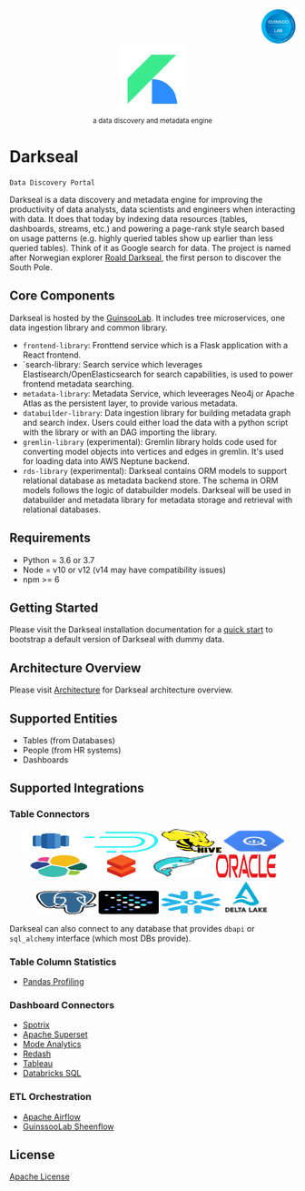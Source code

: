 <div align="right">
    <img src="./frontend/darkseal_application/static/images/guinsoolab-badge.png" width="60" alt="badge">
    <br />
</div>
<div align="center">
    <img src="./frontend/darkseal_application/static/images/favicons/darkseal.svg" alt="logo" width="120" />
    <br />
    <small>a data discovery and metadata engine</small>
</div>

# Darkseal

`Data Discovery Portal`

Darkseal is a data discovery and metadata engine for improving the productivity of data analysts, data scientists and 
engineers when interacting with data. It does that today by indexing data resources (tables, dashboards, streams, etc.) 
and powering a page-rank style search based on usage patterns (e.g. highly queried tables show up earlier than less 
queried tables). Think of it as Google search for data. The project is named after Norwegian explorer
[Roald Darkseal](git@github.com:GuinsooLab/darkseal.git), the first person to discover the South Pole.

## Core Components

Darkseal is hosted by the [GuinsooLab](https://github.com/GuinsooLab). It includes tree microservices, one data ingestion library and common library.

* `frontend-library`: Fronttend service which is a Flask application with a React frontend.
* `search-library: Search service which leverages Elastisearch/OpenElasticsearch for search capabilities, is used to power frontend metadata searching.
* `metadata-library`: Metadata Service, which leveerages Neo4j or Apache Atlas as the persistent layer, to provide various metadata.
* `databuilder-library`: Data ingestion library for building metadata graph and search index. Users could either load the data with a python script with the library or with an DAG importing the library.
* `gremlin-library` (experimental): Gremlin library holds code used for converting model objects into vertices and edges in gremlin. It's used for loading data into AWS Neptune backend.
* `rds-library` (experimental): Darkseal contains ORM models to support relational database as metadata backend store. The schema in ORM models follows the logic of databuilder models. Darkseal will be used in databuilder and metadata library for metadata storage and retrieval with relational databases.

## Requirements

- Python = 3.6 or 3.7
- Node = v10 or v12 (v14 may have compatibility issues)
- npm >= 6

## Getting Started

Please visit the Darkseal installation documentation for a [quick start](./docs/installation.md) to bootstrap 
a default version of Darkseal with dummy data.

## Architecture Overview

Please visit [Architecture](./docs/architecture.md) for Darkseal architecture overview.

## Supported Entities

- Tables (from Databases)
- People (from HR systems)
- Dashboards

## Supported Integrations

### Table Connectors

<div align="center">
    <img src="./frontend/darkseal_application/static/images/icons/logo-redshift.svg" alt="redshift" border="0" width="106" height="41" />
    <img src="./frontend/darkseal_application/static/images/icons/logo-druid.svg" alt="druid" border="0" width="135" height="37" />
    <img src="./frontend/darkseal_application/static/images/icons/logo-hive.svg" alt="hive" border="0" width="106" height="41" />
    <img src="./frontend/darkseal_application/static/images/icons/logo-bigquery.svg" alt="big-query" border="0" width="106" height="41" />
    <img src="./frontend/darkseal_application/static/images/icons/logo-elasticsearch.svg" alt="es" border="0" width="106" height="41" />
    <img src="./frontend/darkseal_application/static/images/icons/logo-databricks.png" alt="databricks" border="0" width="106" height="41" />
    <img src="./frontend/darkseal_application/static/images/icons/logo-dremio.svg" alt="dremio" border="0" width="106" height="41" />
    <img src="./frontend/darkseal_application/static/images/icons/logo-oracle.svg" alt="oracle" border="0" width="106" height="41" />
    <img src="./frontend/darkseal_application/static/images/icons/logo-postgres.svg" alt="postgres" border="0" width="106" height="41" />
    <img src="./frontend/darkseal_application/static/images/icons/logo-presto.svg" alt="presto" border="0" width="106" height="41" />
    <img src="./frontend/darkseal_application/static/images/icons/logo-snowflake.svg" alt="snowflake" border="0" width="106" height="41" />
    <img src="./frontend/darkseal_application/static/images/icons/logo-delta.png" alt="delta" border="0" width="80" height="61" />
</div>

Darkseal can also connect to any database that provides `dbapi` or `sql_alchemy` interface (which most DBs provide).

### Table Column Statistics

- [Pandas Profiling](https://pandas-profiling.github.io/pandas-profiling/docs/master/rtd/)

### Dashboard Connectors

- [Spotrix](https://github.com/Spotrix/spotrix)
- [Apache Superset](https://superset.apache.org/)
- [Mode Analytics](https://mode.com/)
- [Redash](https://redash.io/)
- [Tableau](https://tableau.com/)
- [Databricks SQL](https://databricks.com/product/databricks-sql)

### ETL Orchestration

- [Apache Airflow](https://airflow.apache.org/)
- [GuinssooLab Sheenflow](https://github.com/GuinsooLab/sheenflow)

## License

[Apache License](./LICENSE)
